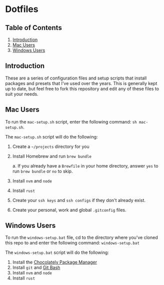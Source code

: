 # Dotfiles

## Table of Contents

1. [Introduction](#introduction)
2. [Mac Users](#mac-users)
3. [Windows Users](#windows-users)

## Introduction

These are a series of configuration files and setup scripts that install packages and presets that I've used over the years. This is generally kept up to date, but feel free to fork this repository and edit any of these files to suit your needs.

## Mac Users

To run the `mac-setup.sh` script, enter the following command: `sh mac-setup.sh`.

The `mac-setup.sh` script will do the following:

1. Create a `~/projects` directory for you
2. Install Homebrew and run `brew bundle`

   a. If you already have a `Brewfile` in your home directory, answer `yes` to run `brew bundle` or `no` to skip.

3. Install `nvm` and `node`
4. Install `rust`
5. Create your `ssh keys` and `ssh configs` if they don't already exist.
6. Create your personal, work and global `.gitconfig` files.

## Windows Users

To run the `windows-setup.bat` file, cd to the directory where you've cloned this repo to and enter the following command: `windows-setup.bat`

The `windows-setup.bat` script will do the following:

1. Install the [Chocolately Package Manager](https://chocolatey.org/)
2. Install `git` and [Git Bash](https://gitforwindows.org/)
3. Install `nvm` and `node`
4. Install `rust`
